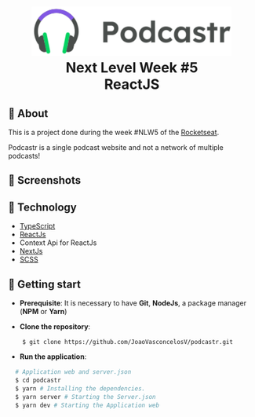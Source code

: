 <h1 align="center">
    <img alt="Podcastr" src="public/logo.svg" height="100px" />
    <br>Next Level Week #5<br/>
    ReactJS
</h1>

## :pushpin: About

This is a project done during the week #NLW5 of the [Rocketseat](https://rocketseat.com.br).

Podcastr is a single podcast website and not a network of multiple podcasts!

## :rocket: Screenshots

## :wrench: Technology

- [TypeScript](https://www.typescriptlang.org)
- [ReactJs](https://pt-br.reactjs.org)
- Context Api for ReactJs
- [NextJs](https://nextjs.org/)
- [SCSS](https://sass-lang.com/)


## :rocket: Getting start

- **Prerequisite**: It is necessary to have **Git**, **NodeJs**, a package manager (**NPM** or **Yarn**)

- **Clone the repository**:

```
    $ git clone https://github.com/JoaoVasconcelosV/podcastr.git
```

- **Run the application**:

```sh
  # Application web and server.json
  $ cd podcastr
  $ yarn # Installing the dependencies.
  $ yarn server # Starting the Server.json
  $ yarn dev # Starting the Application web
```
